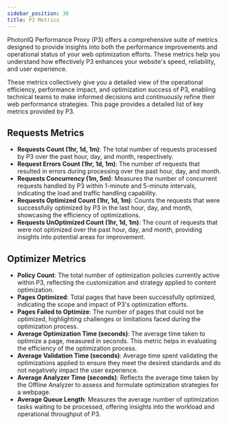 ```yaml
---
sidebar_position: 30
title: P3 Metrics
---
```


PhotonIQ Performance Proxy (P3) offers a comprehensive suite of metrics designed to provide insights into both the performance improvements and operational status of your web optimization efforts. These metrics help you understand how effectively P3 enhances your website's speed, reliability, and user experience.

These metrics collectively give you a detailed view of the operational efficiency, performance impact, and optimization success of P3, enabling technical teams to make informed decisions and continuously refine their web performance strategies. This page provides a detailed list of key metrics provided by P3.

## Requests Metrics

- **Requests Count (1hr, 1d, 1m)**: The total number of requests processed by P3 over the past hour, day, and month, respectively.
- **Request Errors Count (1hr, 1d, 1m)**: The number of requests that resulted in errors during processing over the past hour, day, and month.
- **Requests Concurrency (1m, 5m)**: Measures the number of concurrent requests handled by P3 within 1-minute and 5-minute intervals, indicating the load and traffic handling capability.
- **Requests Optimized Count (1hr, 1d, 1m)**: Counts the requests that were successfully optimized by P3 in the last hour, day, and month, showcasing the efficiency of optimizations.
- **Requests UnOptimized Count (1hr, 1d, 1m)**: The count of requests that were not optimized over the past hour, day, and month, providing insights into potential areas for improvement.

## Optimizer Metrics

- **Policy Count**: The total number of optimization policies currently active within P3, reflecting the customization and strategy applied to content optimization.
- **Pages Optimized**: Total pages that have been successfully optimized, indicating the scope and impact of P3's optimization efforts.
- **Pages Failed to Optimize**: The number of pages that could not be optimized, highlighting challenges or limitations faced during the optimization process.
- **Average Optimization Time (seconds)**: The average time taken to optimize a page, measured in seconds. This metric helps in evaluating the efficiency of the optimization process.
- **Average Validation Time (seconds)**: Average time spent validating the optimizations applied to ensure they meet the desired standards and do not negatively impact the user experience.
- **Average Analyzer Time (seconds)**: Reflects the average time taken by the Offline Analyzer to assess and formulate optimization strategies for a webpage.
- **Average Queue Length**: Measures the average number of optimization tasks waiting to be processed, offering insights into the workload and operational throughput of P3.
